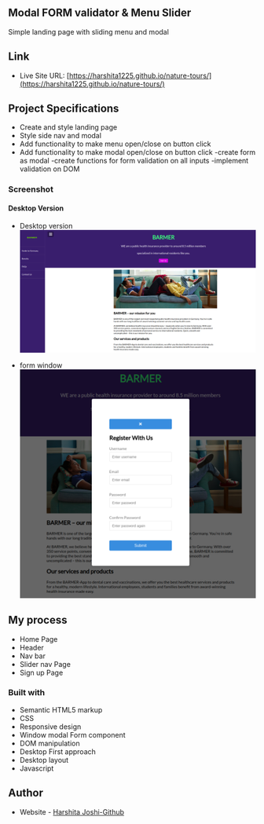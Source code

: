 ## Modal FORM validator & Menu Slider

Simple landing page with sliding menu and modal

## Link

- Live Site URL: [https://harshita1225.github.io/nature-tours/](https://harshita1225.github.io/nature-tours/)

## Project Specifications

- Create and style landing page
- Style side nav and modal
- Add functionality to make menu open/close on button click
- Add functionality to make modal open/close on button click
  -create form as modal
  -create functions for form validation on all inputs
  -implement validation on DOM

### Screenshot

#### Desktop Version

- Desktop version
  ![Desktop Layout](./img/Screenshot%20from%202022-10-17%2011-49-36.png)

- form window
  ![Desktop Layout](./img/Screenshot%20from%202022-10-17%2011-50-20.png)

## My process

- Home Page
- Header
- Nav bar
- Slider nav Page
- Sign up Page

### Built with

- Semantic HTML5 markup
- CSS
- Responsive design
- Window modal Form component
- DOM manipulation
- Desktop First approach
- Desktop layout
- Javascript

## Author

- Website - [Harshita Joshi-Github](https://github.com/harshita1225)
